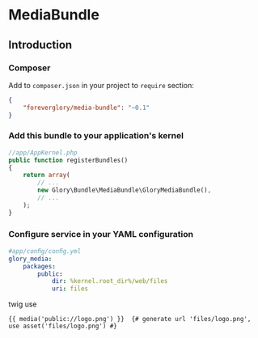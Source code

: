 MediaBundle
===========

Introduction
------------

### Composer

Add to `composer.json` in your project to `require` section:

```json
{
    "foreverglory/media-bundle": "~0.1"
}
```
### Add this bundle to your application's kernel

```php
//app/AppKernel.php
public function registerBundles()
{
    return array(
        // ...
        new Glory\Bundle\MediaBundle\GloryMediaBundle(),
        // ...
    );
}
```

### Conﬁgure service in your YAML configuration
```yaml
#app/conﬁg/conﬁg.yml
glory_media:
    packages:
        public:
            dir: %kernel.root_dir%/web/files
            uri: files
```

twig use
```twig
{{ media('public://logo.png') }}  {# generate url 'files/logo.png', use asset('files/logo.png') #}
```